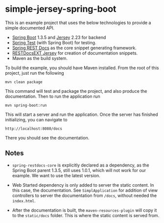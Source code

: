 simple-jersey-spring-boot
=================

This is an example project that uses the below technologies to provide
a simple documented API.

* [Spring Boot][1] 1.3.5 and [Jersey][2] 2.23 for backend
* [Spring Test][5] (with Spring Boot) for testing.
* [Spring REST Docs][3] as the core snippet generating framework.
* [RESTDocsEXT Jersey][4] for creation of documentation snippets.
* Maven as the build system.

To build the example, you should have Maven installed. From the root
of this project, just run the following

```
mvn clean package
```

This command will test and package the project, and also produce the documentation.
Then to run the application run

```
mvn spring-boot:run
```

This will start a server and run the application. Once the server has finished
initializing, you can navigate to 

```
http://localhost:8080/docs
```

There you should see the documentation.

Notes
-----

* `spring-restdocs-core` is explicitly declared as a dependency, as the Spring Boot
parent 1.3.5, still uses 1.0.1, which will not work for our example. We want to
use the latest version.

* Web Started dependency is only added to server the static content. In this case,
the documentation. See `SimplApplication` for addition of view controllers to
server the documentation from `/docs`, without needed the `index.html`.

* After the documentation is built, the `maven-resources-plugin` will copy it
to the `static/docs` folder. This is where the static content is served from.


[1]: http://projects.spring.io/spring-boot/
[2]: https://jersey.java.net/
[3]: https://projects.spring.io/spring-restdocs/
[4]: https://github.com/RESTDocsEXT/restdocsext-jersey
[5]: http://docs.spring.io/spring-boot/docs/current/reference/htmlsingle/#boot-features-testing